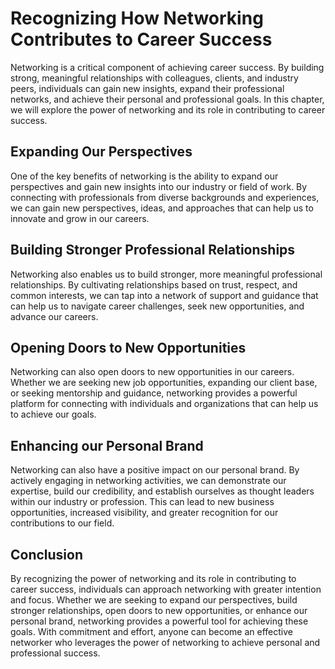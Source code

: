 Recognizing How Networking Contributes to Career Success
==========================================================================================================

Networking is a critical component of achieving career success. By building strong, meaningful relationships with colleagues, clients, and industry peers, individuals can gain new insights, expand their professional networks, and achieve their personal and professional goals. In this chapter, we will explore the power of networking and its role in contributing to career success.

Expanding Our Perspectives
--------------------------

One of the key benefits of networking is the ability to expand our perspectives and gain new insights into our industry or field of work. By connecting with professionals from diverse backgrounds and experiences, we can gain new perspectives, ideas, and approaches that can help us to innovate and grow in our careers.

Building Stronger Professional Relationships
--------------------------------------------

Networking also enables us to build stronger, more meaningful professional relationships. By cultivating relationships based on trust, respect, and common interests, we can tap into a network of support and guidance that can help us to navigate career challenges, seek new opportunities, and advance our careers.

Opening Doors to New Opportunities
----------------------------------

Networking can also open doors to new opportunities in our careers. Whether we are seeking new job opportunities, expanding our client base, or seeking mentorship and guidance, networking provides a powerful platform for connecting with individuals and organizations that can help us to achieve our goals.

Enhancing our Personal Brand
----------------------------

Networking can also have a positive impact on our personal brand. By actively engaging in networking activities, we can demonstrate our expertise, build our credibility, and establish ourselves as thought leaders within our industry or profession. This can lead to new business opportunities, increased visibility, and greater recognition for our contributions to our field.

Conclusion
----------

By recognizing the power of networking and its role in contributing to career success, individuals can approach networking with greater intention and focus. Whether we are seeking to expand our perspectives, build stronger relationships, open doors to new opportunities, or enhance our personal brand, networking provides a powerful tool for achieving these goals. With commitment and effort, anyone can become an effective networker who leverages the power of networking to achieve personal and professional success.
